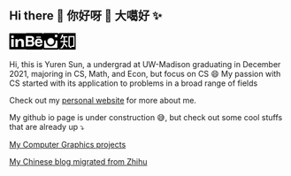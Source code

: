 ## Hi there 🙌 你好呀 🌻 大噶好 ✨

<a href="https://www.linkedin.com/in/yurensun/" target="_blank">
  <img align="left" alt="linkedin" width="30px" src="photo/linkedin-icon.png" />
</a>
<a href="https://www.behance.net/yurenSUN">
  <img align="left" alt="behance" width="30px" src="photo/behance-icon.png" />
</a>
<a href="https://www.instagram.com/yurensun/">
  <img align="left" alt="ins" width="30px" src="photo/ins-icon.png" />
</a>
<a href="https://www.zhihu.com/people/sun-yu-ren-94">
  <img align="left" alt="zhihu" width="30px" src="photo/zhihu-icon.png"  />
</a>

<br><br>

Hi, this is Yuren Sun, a undergrad at UW-Madison graduating in December 2021, majoring in CS, Math, and Econ, but focus on CS 😄 My passion with CS started with its application to problems in a broad range of fields 

Check out my [personal website](https://yurensun.github.io/) for more about me.

My github io page is under construction :sweat_smile:, but check out some cool stuffs that are already up :arrow_heading_down:

[My Computer Graphics projects](https://yurensun.github.io/Computer-Graphics-Projects/)

[My Chinese blog migrated from Zhihu](https://yurensun.gitbook.io/blogs/)
